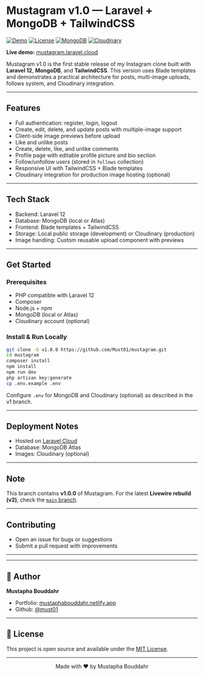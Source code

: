 # Mustagram v1.0 — Laravel + MongoDB + TailwindCSS

[![Demo](https://img.shields.io/badge/demo-mustagram.laravel.cloud-brightgreen)](https://mustagram.laravel.cloud) [![License](https://img.shields.io/badge/license-MIT-blue.svg)](LICENSE) [![MongoDB](https://img.shields.io/badge/database-MongoDB-green.svg)](https://www.mongodb.com/) [![Cloudinary](https://img.shields.io/badge/images-Cloudinary-blueviolet.svg)](https://cloudinary.com/)

**Live demo:** [mustagram.laravel.cloud](https://mustagram-v1.laravel.cloud)

Mustagram v1.0 is the first stable release of my Instagram clone built with **Laravel 12**, **MongoDB**, and **TailwindCSS**. This version uses Blade templates and demonstrates a practical architecture for posts, multi-image uploads, follows system, and Cloudinary integration.

---

## Features

-   Full authentication: register, login, logout
-   Create, edit, delete, and update posts with multiple-image support
-   Client-side image previews before upload
-   Like and unlike posts
-   Create, delete, like, and unlike comments
-   Profile page with editable profile picture and bio section
-   Follow/unfollow users (stored in `follows` collection)
-   Responsive UI with TailwindCSS + Blade templates
-   Cloudinary integration for production image hosting (optional)

---

## Tech Stack

-   Backend: Laravel 12
-   Database: MongoDB (local or Atlas)
-   Frontend: Blade templates + TailwindCSS
-   Storage: Local public storage (development) or Cloudinary (production)
-   Image handling: Custom reusable upload component with previews

---

## Get Started

### Prerequisites

-   PHP compatible with Laravel 12
-   Composer
-   Node.js + npm
-   MongoDB (local or Atlas)
-   Cloudinary account (optional)

### Install & Run Locally

```bash
git clone -b v1.0.0 https://github.com/Must01/mustagram.git
cd mustagram
composer install
npm install
npm run dev
php artisan key:generate
cp .env.example .env
```

Configure `.env` for MongoDB and Cloudinary (optional) as described in the v1 branch.

---

## Deployment Notes

-   Hosted on [Laravel Cloud](https://mustagram.laravel.cloud)
-   Database: MongoDB Atlas
-   Images: Cloudinary (optional)

---

## Note

This branch contains **v1.0.0** of Mustagram. For the latest **Livewire rebuild (v2)**, check the [`main` branch](https://github.com/Must01/mustagram/tree/main).

---

## Contributing

-   Open an issue for bugs or suggestions
-   Submit a pull request with improvements

---

---

## 👤 Author

**Mustapha Bouddahr**

-   Portfolio: [mustaphabouddahr.netlify.app](https://mustaphabouddahr.netlify.app)
-   Github: [@must01](https://github.com/must01)

---

## 📄 License

This project is open source and available under the [MIT License](LICENSE).

---

<div align="center">
    Made with ❤️ by Mustapha Bouddahr
</div>
